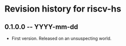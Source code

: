 # Revision history for riscv-hs

## 0.1.0.0 -- YYYY-mm-dd

* First version. Released on an unsuspecting world.
